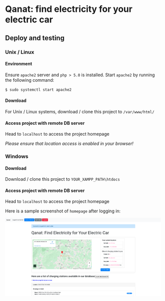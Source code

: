# Qanat: find electricity for your electric car

## Deploy and testing


### Unix / Linux
#### Environment
Ensure `apache2` server and `php > 5.0` is installed. Start `apache2` by running the following command:
```
$ sudo systemctl start apache2
```

#### Download
For Unix / Linux systems, download / clone this project to `/var/www/html/`

#### Access project with remote DB server
Head to `localhost` to access the project homepage

*Please ensure that location access is enabled in your browser!*


### Windows
#### Download 
Download / clone this project to `YOUR_XAMPP_PATH\htdocs` 

#### Access project with remote DB server
Head to `localhost` to access the project homepage


Here is a sample screenshot of `homepage` after logging in:

![homepage](imgs/homepage.png)

